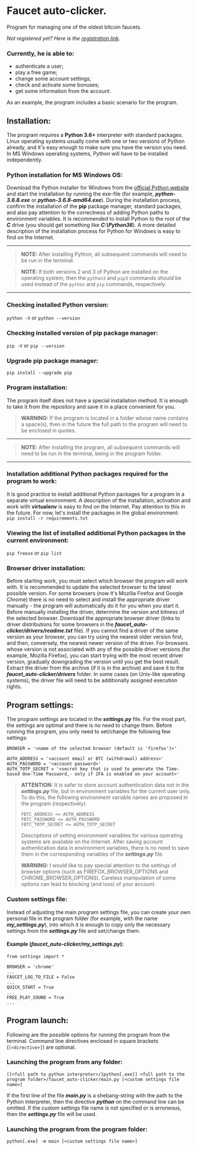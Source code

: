 # Faucet auto-clicker.

Program for managing one of the oldest bitcoin faucets.

_Not registered yet? Here is the [registration link](https://clck.ru/hqTDa "Registering on a bitcoin faucet")._

### Currently, he is able to:
* authenticate a user;
* play a free game;
* change some account settings;
* check and activate some bonuses;
* get some information from the account.

As an example, the program includes a basic scenario for the program.

## Installation:
The program requires a **Python 3.6+** interpreter with standard packages. Linux operating systems usually come with one
or two versions of Python already, and it's easy enough to make sure you have the version you need. In MS Windows
operating systems, Python will have to be installed independently.

### Python installation for MS Windows OS:
Download the Python installer for Windows from the
[official Python website](https://www.python.org/downloads/windows/ "Download page Python for MS Windows") and start the
installation by running the exe-file (for example, _**python-3.6.8.exe**_ or _**python-3.6.8-amd64.exe**_). During the
installation process, confirm the installation of the **pip** package manager, standard packages, and also pay attention
to the correctness of adding Python paths to environment variables. It is recommended to install Python to the root of
the _**C**_ drive (you should get something like _**C:\Python36**_). A more detailed description of the installation
process for Python for Windows is easy to find on the Internet.

---
>**NOTE:** After installing Python, all subsequent commands will need to be run in the terminal.

>**NOTE:** If both versions 2 and 3 of Python are installed on the operating system, then the `python3` and `pip3`
> commands should be used instead of the `python` and `pip` commands, respectively.
---

### Checking installed Python version:
`python -V` or `python --version`

### Checking installed version of pip package manager:
`pip -V` or `pip --version`

### Upgrade pip package manager:
`pip install --upgrade pip`

### Program installation:
The program itself does not have a special installation method.
It is enough to take it from the repository and save it in a place convenient for you.
>**WARNING:** If the program is located in a folder whose name contains a space(s), then in the future the full path to
> the program will need to be enclosed in quotes.

---
>**NOTE:** After installing the program, all subsequent commands will need to be run in the terminal, being in the
> program folder.
---

### Installation additional Python packages required for the program to work:
It is good practice to install additional Python packages for a program in a separate virtual environment. A description
of the installation, activation and work with **virtualenv** is easy to find on the Internet. Pay attention to this in
the future. For now, let's install the packages in the global environment:  
`pip install -r requirements.txt`

### Viewing the list of installed additional Python packages in the current environment:
`pip freeze` or `pip list`

### Browser driver installation:
Before starting work, you must select which browser the program will work with. It is recommended to update the selected
browser to the latest possible version. For some browsers (now it's Mozilla Firefox and Google Chrome) there is no need
to select and install the appropriate driver manually - the program will automatically do it for you when you start it.
Before manually installing the driver, determine the version and bitness of the selected browser. Download the
appropriate browser driver (links to driver distributions for some browsers in the
_**faucet_auto-clicker/drivers/readme.txt**_ file). If you cannot find a driver of the same version as your browser,
you can try using the nearest older version first, and then, conversely, the nearest newer version of the driver. For
browsers whose version is not associated with any of the possible driver versions (for example, Mozilla Firefox), you
can start trying with the most recent driver version, gradually downgrading the version until you get the best result.
Extract the driver from the archive (if it is in the archive) and save it to the _**faucet_auto-clicker/drivers**_
folder. In some cases (on Unix-like operating systems), the driver file will need to be additionally assigned execution
rights.

## Program settings:
The program settings are located in the _**settings.py**_ file. For the most part, the settings are optimal and there is
no need to change them. Before running the program, you only need to set/change the following few settings:

    BROWSER = '<name of the selected browser (default is 'firefox')>'
    
    AUTH_ADDRESS = '<account email or BTC (withdrawal) address>'
    AUTH_PASSWORD = '<account password>'
    AUTH_TOTP_SECRET = '<secret key that is used to generate the Time-based One-Time Password,- only if 2FA is enabled on your account>'

>**ATTENTION:** It is safer to store account authentication data not in the _**settings.py**_ file, but in
> environment variables for the current user only. To do this, the following environment variable names are proposed in the program
> (respectively):
> 
>     FBTC_ADDRESS <= AUTH_ADDRESS
>     FBTC_PASSWORD <= AUTH_PASSWORD
>     FBTC_TOTP_SECRET <= AUTH_TOTP_SECRET
> Descriptions of setting environment variables for various operating systems are available on the Internet. After
> saving account authentication data in environment variables, there is no need to save them in the corresponding
> variables of the _**settings.py**_ file.

>**WARNING:** I would like to pay special attention to the settings of browser options (such as FIREFOX_BROWSER_OPTIONS
> and CHROME_BROWSER_OPTIONS). Careless manipulation of some options can lead to blocking (and loss) of your account.

### Custom settings file:
Instead of adjusting the main program settings file, you can create your own personal file in the program folder (for
example, with the name _**my_settings.py**_), into which it is enough to copy only the necessary settings from the
_**settings.py**_ file and set/change them.

#### Example (_faucet_auto-clicker/my_settings.py_):

    from settings import *

    BROWSER = 'chrome'
    ...
    FAUCET_LOG_TO_FILE = False
    ...
    QUICK_START = True
    ...
    FREE_PLAY_SOUND = True
    ...

## Program launch:
Following are the possible options for running the program from the terminal. Command line directives enclosed in square
brackets (`[<directive>]`) are optional.

### Launching the program from any folder:

    [[<full path to python interpreter>/]python[.exe]] <full path to the program folder>/faucet_auto-clicker/main.py [<custom settings file name>]

If the first line of the file _**main.py**_ is a shebang-string with the path to the Python interpreter,
then the directive _**python**_ on the command line can be omitted. If the custom settings file name is not specified or
is erroneous, then the _**settings.py**_ file will be used.

### Launching the program from the program folder:

    python[.exe] -m main [<custom settings file name>]
